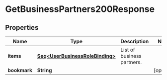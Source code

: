 

# GetBusinessPartners200Response


## Properties

Name | Type | Description | Notes
------------ | ------------- | ------------- | -------------
**items** | [**Seq&lt;UserBusinessRoleBinding&gt;**](UserBusinessRoleBinding.md) | List of business partners. | 
**bookmark** | **String** |  |  [optional]



